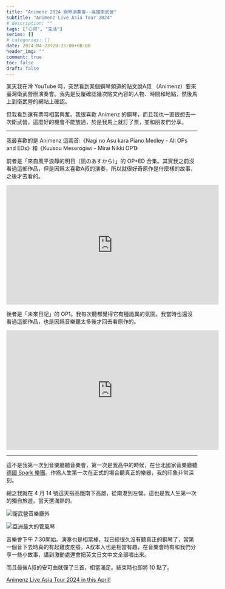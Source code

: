 ```yaml
---
title: "Animenz 2024 鋼琴演奏會--高雄衛武營"
subtitle: "Animenz Live Asia Tour 2024"
# description: ""
tags: ["心得", "生活"]
series: []
# categories: []
date: 2024-04-23T20:25:00+08:00
header_img: ""
comment: true
toc: false
draft: false
---
```


某天我在滑 YouTube 時，突然看到某個鋼琴頻道的貼文說A叔 （Animenz）要來臺灣衛武營辦演奏會。我先是反覆確認幾次貼文內容的人物、時間和地點，然後馬上到衛武營的網站上確認。

但我看到還有票時相當興奮。我很喜歡 Animenz 的鋼琴，而且我也一直很想去一次衛武營，這麼好的機會不能放過，於是我馬上就訂了票，並和朋友們分享。

---

我最喜歡的是 Animenz 這兩首:《Nagi no Asu kara Piano Medley - All OPs and EDs》和《Kuusou Mesorogiwi - Mirai Nikki OP1》

前者是「來自風平浪靜的明日（凪のあすから）」的 OP+ED 合集。其實我之前沒看過這部作品，但是因爲太喜歡A叔的演奏，所以就很好奇原作是什麼樣的故事，之後才去看的。  

<iframe width="560" height="315" src="https://www.youtube.com/embed/1zKejX-up-k?si=edM5hBmN7IaD1llr" title="YouTube video player" frameborder="0" allow="accelerometer; autoplay; clipboard-write; encrypted-media; gyroscope; picture-in-picture; web-share" referrerpolicy="strict-origin-when-cross-origin" allowfullscreen></iframe>

後者是「未來日記」的 OP1。我每次聽都覺得它有種詭異的氛圍。我當時也還沒看過這部作品，也是因爲音樂聽太多後才回去看原作的。

<iframe width="560" height="315" src="https://www.youtube.com/embed/drlB2RT_XiA?si=NCnHc5YhKQg8Gt3f" title="YouTube video player" frameborder="0" allow="accelerometer; autoplay; clipboard-write; encrypted-media; gyroscope; picture-in-picture; web-share" referrerpolicy="strict-origin-when-cross-origin" allowfullscreen></iframe>

---

這不是我第一次到音樂廳聽音樂會，第一次是我高中的時候，在台北國家音樂廳聽[德國 Spark 樂團](https://www.facebook.com/Sparkinasian/)。作爲人生第一次在正式的場合聽真正的樂器，我的印象非常深刻。

總之我就在 4 月 14 號這天搭高鐵南下高雄，從南港到左營。這也是我人生第一次的獨自旅遊。當天還滿熱的。

![衛武營音樂廳外](https://i.imgur.com/nFHiWcQ.jpeg)

![亞洲最大的管風琴](https://i.imgur.com/mPySShU.jpeg)

音樂會下午 7:30開始。演奏也是相當棒，我已經很久沒有聽真正的鋼琴了，當第一個音下去時真的有起雞皮疙瘩。A叔本人也是相當有趣，在音樂會時有和我們分享一些小故事，講到激動處還會把英文日文中文全部噴出來。

而且最後A叔的安可曲就彈了三首，相當滿足。結束時也即將 10 點了。

[Animenz Live Asia Tour 2024 in this April!](https://www.animenzpiano.com/zh/news/animenz-live-asia-tour-2024-in-this-april)
